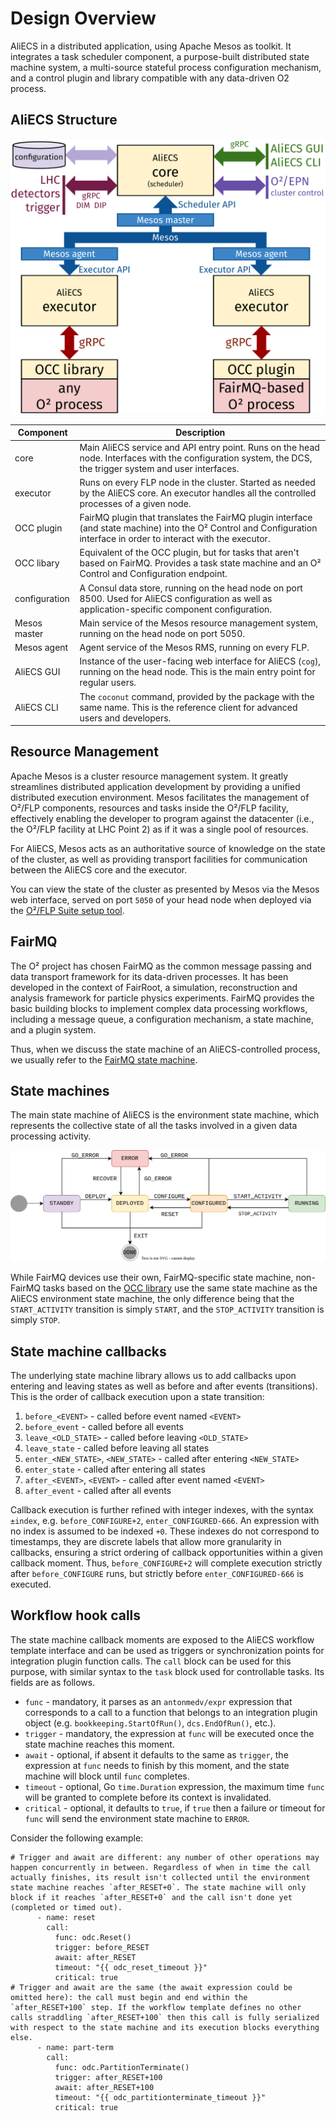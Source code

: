 # Design Overview

AliECS in a distributed application, using Apache Mesos as toolkit. It integrates a task scheduler component, a purpose-built distributed state machine system, a multi-source stateful process configuration mechanism, and a control plugin and library compatible with any data-driven O2 process.

## AliECS Structure

![](AliECS-diag.png)

| Component   | Description |
|-------------|-------------|
| core        | Main AliECS service and API entry point. Runs on the head node. Interfaces with the configuration system, the DCS, the trigger system and user interfaces. |
| executor    | Runs on every FLP node in the cluster. Started as needed by the AliECS core. An executor handles all the controlled processes of a given node. |
| OCC plugin  | FairMQ plugin that translates the FairMQ plugin interface (and state machine) into the O² Control and Configuration interface in order to interact with the executor. |
| OCC libary  | Equivalent of the OCC plugin, but for tasks that aren't based on FairMQ. Provides a task state machine and an O² Control and Configuration endpoint. |
| configuration | A Consul data store, running on the head node on port 8500. Used for AliECS configuration as well as application-specific component configuration. |
| Mesos master | Main service of the Mesos resource management system, running on the head node on port 5050. |
| Mesos agent  | Agent service of the Mesos RMS, running on every FLP. |
| AliECS GUI  | Instance of the user-facing web interface for AliECS (`cog`), running on the head node. This is the main entry point for regular users. |
| AliECS CLI  | The `coconut` command, provided by the package with the same name. This is the reference client for advanced users and developers. |


## Resource Management

Apache Mesos is a cluster resource management system. It greatly streamlines distributed application development by providing a unified distributed execution environment. Mesos facilitates the management of O²/FLP components, resources and tasks inside the O²/FLP facility, effectively enabling the developer to program against the datacenter (i.e., the O²/FLP facility at LHC Point 2) as if it was a single pool of resources.

For AliECS, Mesos acts as an authoritative source of knowledge on the state of the cluster, as well as providing transport facilities for communication between the AliECS core and the executor.

You can view the state of the cluster as presented by Mesos via the Mesos web interface, served on port `5050` of your head node when deployed via the [O²/FLP Suite setup tool](../../installation/).


## FairMQ

The O² project has chosen FairMQ as the common message passing and data transport framework for its data-driven processes. It has been developed in the context of FairRoot, a simulation, reconstruction and analysis framework for particle physics experiments. FairMQ provides the basic building blocks to implement complex data processing workflows, including a message queue, a configuration mechanism, a state machine, and a plugin system.

Thus, when we discuss the state machine of an AliECS-controlled process, we usually refer to the [FairMQ state machine](https://github.com/FairRootGroup/FairMQ/blob/master/docs/Device.md#13-state-machine).

## State machines

The main state machine of AliECS is the environment state machine, which represents the collective state of all the tasks involved in a given data processing activity.

![](AliECS-envsm.svg)

While FairMQ devices use their own, FairMQ-specific state machine, non-FairMQ tasks based on the [OCC library](https://alice-flp-suite.docs.cern.ch/aliecs/occ/) use the same state machine as the AliECS environment state machine, the only difference being that the `START_ACTIVITY` transition is simply `START`, and the `STOP_ACTIVITY` transition is simply `STOP`.

## State machine callbacks

The underlying state machine library allows us to add callbacks upon entering and leaving states as well as before and after events (transitions).
This is the order of callback execution upon a state transition:
1. `before_<EVENT>` - called before event named `<EVENT>`
2. `before_event` - called before all events
3. `leave_<OLD_STATE>` - called before leaving `<OLD_STATE>`
4. `leave_state` - called before leaving all states
5. `enter_<NEW_STATE>`, `<NEW_STATE>` - called after entering `<NEW_STATE>`
6. `enter_state` - called after entering all states
7. `after_<EVENT>`, `<EVENT>` - called after event named `<EVENT>`
8. `after_event` - called after all events

Callback execution is further refined with integer indexes, with the syntax `±index`, e.g. `before_CONFIGURE+2`, `enter_CONFIGURED-666`. An expression with no index is assumed to be indexed `+0`. These indexes do not correspond to timestamps, they are discrete labels that allow more granularity in callbacks, ensuring a strict ordering of callback opportunities within a given callback moment. Thus, `before_CONFIGURE+2` will complete execution strictly after `before_CONFIGURE` runs, but strictly before `enter_CONFIGURED-666` is executed.

## Workflow hook calls

The state machine callback moments are exposed to the AliECS workflow template interface and can be used as triggers or synchronization points for integration plugin function calls. The `call` block can be used for this purpose, with similar syntax to the `task` block used for controllable tasks. Its fields are as follows.
* `func` - mandatory, it parses as an `antonmedv/expr` expression that corresponds to a call to a function that belongs to an integration plugin object (e.g. `bookkeeping.StartOfRun()`, `dcs.EndOfRun()`, etc.).
* `trigger` - mandatory, the expression at `func` will be executed once the state machine reaches this moment.
* `await` - optional, if absent it defaults to the same as `trigger`, the expression at `func` needs to finish by this moment, and the state machine will block until `func` completes.
* `timeout` - optional, Go `time.Duration` expression, the maximum time `func` will be granted to complete before its context is invalidated.
* `critical` - optional, it defaults to `true`, if `true` then a failure or timeout for `func` will send the environment state machine to `ERROR`.

Consider the following example:
```
# Trigger and await are different: any number of other operations may happen concurrently in between. Regardless of when in time the call actually finishes, its result isn't collected until the environment state machine reaches `after_RESET+0`. The state machine will only block if it reaches `after_RESET+0` and the call isn't done yet (completed or timed out).
      - name: reset
        call:
          func: odc.Reset()
          trigger: before_RESET
          await: after_RESET
          timeout: "{{ odc_reset_timeout }}"
          critical: true
# Trigger and await are the same (the await expression could be omitted here): the call must begin and end within the `after_RESET+100` step. If the workflow template defines no other calls straddling `after_RESET+100` then this call is fully serialized with respect to the state machine and its execution blocks everything else.
      - name: part-term
        call:
          func: odc.PartitionTerminate()
          trigger: after_RESET+100
          await: after_RESET+100
          timeout: "{{ odc_partitionterminate_timeout }}"
          critical: true
```
